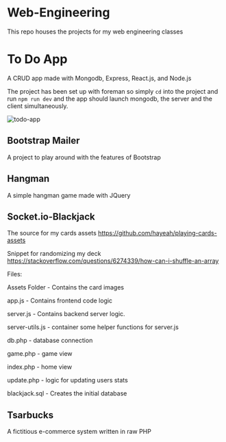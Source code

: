 # Web-Engineering
This repo houses the projects for my web engineering classes

# To Do App

A CRUD app made with Mongodb, Express, React.js, and Node.js

The project has been set up with foreman so simply `cd` into the project and run `npm run dev` and the app should launch mongodb, the server and the client simultaneously.

![todo-app](https://user-images.githubusercontent.com/21237266/38758222-d9d13de2-3f24-11e8-8f4f-00f7bbe731a5.JPG)

## Bootstrap Mailer

A project to play around with the features of Bootstrap


## Hangman

A simple hangman game made with JQuery

## Socket.io-Blackjack

The source for my cards assets https://github.com/hayeah/playing-cards-assets

Snippet for randomizing my deck https://stackoverflow.com/questions/6274339/how-can-i-shuffle-an-array

Files:

Assets Folder - Contains the card images

app.js - Contains frontend code logic

server.js - Contains backend server logic.

server-utils.js - container some helper functions for server.js

db.php - database connection

game.php - game view

index.php - home view

update.php - logic for updating users stats

blackjack.sql - Creates the initial database

## Tsarbucks

A fictitious e-commerce system written in raw PHP
